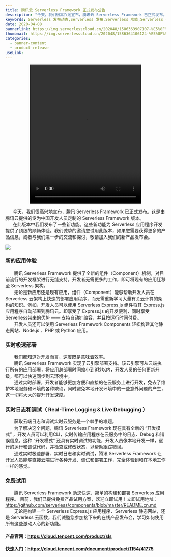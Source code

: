 ```yaml
---
title: 腾讯云 Serverless Framework 正式发布公告
description: "今天，我们很高兴地宣布，腾讯云 Serverless Framework 已正式发布。这是由腾讯云提供的专为中国开发人员定制的 Serverless Framework 版本。"
keywords: Serverless 发布动态,Serverless 发布,Serverless 功能,Serverless 特性
date: 2020-04-08
bannerlink: https://img.serverlesscloud.cn/202048/1586363907107-%E5%8F%91%E5%B8%83%E4%BC%9A%E5%9B%BE%E7%89%87%20%202100%2A800.png  
thumbnail: https://img.serverlesscloud.cn/202048/1586364106124-%E5%8F%91%E5%B8%83%E4%BC%9A%E5%9B%BE%20%E5%BA%95%E9%83%A8%E9%BB%84%20list%20.png
categories:
  - banner-content
  - product-release
useLink:
---
```


<video src="https://img.serverlesscloud.cn/video/tencent_ga_video_overview_v2.mp4" controls="controls" width="350" height="437" style="display: block;margin: 0 auto;">您的浏览器不支持播放该视频！</video>



&#160;&#160;&#160; &#160;  今天，我们很高兴地宣布，腾讯 Serverless Framework 已正式发布。这是由腾讯云提供的专为中国开发人员定制的 Serverless Framework 版本。  
&#160;&#160;&#160; &#160;  在此版本中我们发布了一些新功能。这些新功能为 Serverless 应用程序开发提供了顶级的顺畅体验。我们诚挚的邀请您试用此版本，如果您需要获得更多的产品信息，或者与我们进一步的交流和探讨，敬请加入我们的新产品发布会。


![](https://img.serverlesscloud.cn/202048/1586356400664-%E8%85%BE%E8%AE%AF%E4%BA%91%E5%8F%91%E5%B8%83%E4%BC%9A%2014.png)


### 新的应用体验 
&#160; &#160; &#160; &#160;腾讯 Serverless Framework 提供了全新的组件（Component）机制，对目前流行的开发框架进行无缝支持，开发者无需更多的工作，即可将现有的应用迁移至 Serverless 架构。   
&#160; &#160; &#160; &#160;无论是新应用还是现有应用，组件（Component）能够帮助开发人员在 Serverless 云架构上快速的部署应用程序，而无需重新学习大量有关云计算的架构的知识。例如，开发人员可以使用 Serverless Express.js 组件将其 Express.js 应用程序自动部署到腾讯云。即享受了 Express.js 的开发便利，同时享受Serverless带来的优势 —— 支持自动扩缩容，并且按运行时间付费。  
&#160; &#160; &#160; &#160;开发人员还可以使用 Serverless Framework Components 轻松构建其他静态网站、Node.js 、PHP 或 Python 应用。  
### 实时极速部署
&#160; &#160; &#160; &#160;我们都知道对开发而言，速度既是意味着效率。  
&#160; &#160; &#160; &#160;腾讯 Serverless Framework 实现了云引擎部署支持。该云引擎可从云端执行所有的应用部署，将应用总部署时间缩小到8秒以内，开发人员的任何更新升级，都可以快速同步到云环境中。  
&#160; &#160; &#160; &#160;通过实时部署，开发者能够更加方便和直接的在云服务上进行开发，免去了维护本地服务和环境的各种繁琐，同时避免本地开发环境中的一些意外问题的产生，这一切将大大的提升开发速度。
### 实时日志和调试（ Real-Time Logging & Live Debugging ）
&#160; &#160; &#160; &#160;获取云端日志和调试实时云服务是一个棘手的难题。  
&#160; &#160; &#160; &#160;为了解决这个问题，腾讯 Serverless Framework 现在具有全新的 “开发模式” ，开发人员可以利用CLI，实时传输应用程序在云服务中的日志、Debug 和错误信息。这种 “开发模式” 还具有实时调试的功能，开发人员像本地开发一样，逐行的运行和调试代码，并检查或修改状态，以帮助跟踪错误。  
&#160; &#160; &#160; &#160;通过实时极速部署、实时日志和实时调试，腾讯 Serverless Framework 让开发人员能够直接云端进行各种开发、调试和部署工作，完全体验到和在本地工作一样的感觉。    
### 免费试用
&#160; &#160; &#160; &#160;腾讯 Serverless Framework 助您快速、简单的构建和部署 Serverless 应用程序。 目前，我们已提供免费产品试用方案，欢迎立即试用！立即试用地址：https://github.com/serverless/components/blob/master/README.cn.md      
&#160; &#160; &#160; &#160;无论是构建一个 Serverless Express.js 应用程序、Serverless 静态网站，还是 Serverless 云函数，我们诚邀您参加接下来的在线产品发布会，学习如何使用所有这些激动人心的新功能。


#### 产品官网：https://cloud.tencent.com/product/sls  
#### 快速入门：https://cloud.tencent.com/document/product/1154/41775

